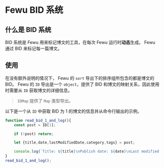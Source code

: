 # Fewu BID 系统

## 什么是 BID 系统

BID 系统是 Fewu 用来标记博文的工具，在每次 Fewu 运行时**动态**生成。 Fewu 通过 BID 来标记每一篇博文。

## 使用

在没有额外说明的情况下， Fewu 的 `sort` 导出下的排序组所包含的都是博文的 BID。 Fewu 的 `ID` 导出是一个 `object`，提供了 BID 和博文的映射关系，因此使用时需要从 `ID` 获取博文的详细信息。
> `IDMap` 提供了 `Map` 类型导出。

以下是一个从 `ID` 中获取 BID 为 1 的博文的信息并从命令行输出的示例。

```js
function read_bid_1_and_log(){
    const post = ID[1];

    if (!post) return;

    let {title,date,lastModifiedDate,category,tags} = post;

    console.log(`Title: ${title}\nPublish date: ${date}\nLast modified date: ${lastModifiedDate}\nCategory(s): ${category.join()}\nTag(s): ${tags.join()}`);
}
read_bid_1_and_log();
```
